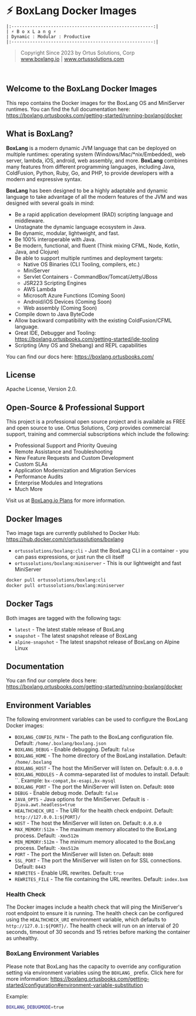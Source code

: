 # ⚡︎ BoxLang Docker Images

```
|:------------------------------------------------------:|
| ⚡︎ B o x L a n g ⚡︎
| Dynamic : Modular : Productive
|:------------------------------------------------------:|
```

<blockquote>
	Copyright Since 2023 by Ortus Solutions, Corp
	<br>
	<a href="https://www.boxlang.io">www.boxlang.io</a> |
	<a href="https://www.ortussolutions.com">www.ortussolutions.com</a>
</blockquote>

<p>&nbsp;</p>

## Welcome to the BoxLang Docker Images

This repo contains the Docker images for the BoxLang OS and MiniServer runtimes.  You can find the full documentation here: https://boxlang.ortusbooks.com/getting-started/running-boxlang/docker

## What is BoxLang?

**BoxLang** is a modern dynamic JVM language that can be deployed on multiple runtimes: operating system (Windows/Mac/*nix/Embedded), web server, lambda, iOS, android, web assembly, and more. **BoxLang** combines many features from different programming languages, including Java, ColdFusion, Python, Ruby, Go, and PHP, to provide developers with a modern and expressive syntax.

**BoxLang** has been designed to be a highly adaptable and dynamic language to take advantage of all the modern features of the JVM and was designed with several goals in mind:

* Be a rapid application development (RAD) scripting language and middleware.
* Unstagnate the dynamic language ecosystem in Java.
* Be dynamic, modular, lightweight, and fast.
* Be 100% interoperable with Java.
* Be modern, functional, and fluent (Think mixing CFML, Node, Kotlin, Java, and Clojure)
* Be able to support multiple runtimes and deployment targets:
  * Native OS Binaries (CLI Tooling, compilers, etc.)
  * MiniServer
  * Servlet Containers - CommandBox/Tomcat/Jetty/JBoss
  * JSR223 Scripting Engines
  * AWS Lambda
  * Microsoft Azure Functions (Coming Soon)
  * Android/iOS Devices (Coming Soon)
  * Web assembly (Coming Soon)
* Compile down to Java ByteCode
* Allow backward compatibility with the existing ColdFusion/CFML language.
* Great IDE, Debugger and Tooling: https://boxlang.ortusbooks.com/getting-started/ide-tooling
* Scripting (Any OS and Shebang) and REPL capabilities

You can find our docs here: https://boxlang.ortusbooks.com/

## License

Apache License, Version 2.0.

## Open-Source & Professional Support

This project is a professional open source project and is available as FREE and open source to use.  Ortus Solutions, Corp provides commercial support, training and commercial subscriptions which include the following:

* Professional Support and Priority Queuing
* Remote Assistance and Troubleshooting
* New Feature Requests and Custom Development
* Custom SLAs
* Application Modernization and Migration Services
* Performance Audits
* Enterprise Modules and Integrations
* Much More

Visit us at [BoxLang.io Plans](https://boxlang.io/plans) for more information.

## Docker Images

Two image tags are currently published to Docker Hub: https://hub.docker.com/r/ortussolutions/boxlang

* `ortussolutions/boxlang:cli` - Just the BoxLang CLI in a container - you can pass expressions, or just run the cli itself
* `ortussolutions/boxlang:miniserver` - This is our lightweight and fast MiniServer

```bash
docker pull ortussolutions/boxlang:cli
docker pull ortussolutions/boxlang:miniserver
```

## Docker Tags

Both images are tagged with the following tags:

* `latest` - The latest stable release of BoxLang
* `snapshot` - The latest snapshot release of BoxLang
* `alpine-snapshot` - The latest snapshot release of BoxLang on Alpine Linux

## Documentation

You can find our complete docs here: https://boxlang.ortusbooks.com/getting-started/running-boxlang/docker

## Environment Variables

The following environment variables can be used to configure the BoxLang Docker images:

* `BOXLANG_CONFIG_PATH` - The path to the BoxLang configuration file. Default: `/home/.boxlang/boxlang.json`
* `BOXLANG_DEBUG` - Enable debugging. Default: `false`
* `BOXLANG_HOME` - The home directory of the BoxLang installation. Default: `/home/.boxlang`
* `BOXLANG_HOST` - The host the MiniServer will listen on. Default: `0.0.0.0`
* `BOXLANG_MODULES` - A comma-separated list of modules to install. Default: ``. Example: `bx-compat,bx-esapi,bx-mysql`
* `BOXLANG_PORT` - The port the MiniServer will listen on. Default: `8080`
* `DEBUG` - Enable debug mode. Default: `false`
* `JAVA_OPTS` - Java options for the MiniServer. Default is `-Djava.awt.headless=true`
* `HEALTHCHECK_URI` - The URI for the health check endpoint. Default: `http://127.0.0.1:${PORT}/`
* `HOST` - The host the MiniServer will listen on. Default: `0.0.0.0`
* `MAX_MEMORY:512m` - The maximum memory allocated to the BoxLang process. Default: `-Xmx512m`
* `MIN_MEMORY:512m` - The minimum memory allocated to the BoxLang process. Default: `-Xms512m`
* `PORT` - The port the MiniServer will listen on. Default: `8080`
* `SSL_PORT` - The port the MiniServer will listen on for SSL connections. Default: `8443`
* `REWRITES` - Enable URL rewrites. Default: `true`
* `REWRITES_FILE` - The file containing the URL rewrites. Default: `index.bxm`

### Health Check

The Docker images include a health check that will ping the MiniServer's root endpoint to ensure it is running. The health check can be configured using the `HEALTHCHECK_URI` environment variable, which defaults to `http://127.0.1:${PORT}/`. The health check will run on an interval of 20 seconds, timeout of 30 seconds and 15 retries before marking the container as unhealthy.

### BoxLang Environment Variables

Please note that BoxLang has the capacity to override any configuration setting via environment variables using the `BOXLANG_` prefix.  Click here for more information: https://boxlang.ortusbooks.com/getting-started/configuration#environment-variable-substitution

Example:

```bash
BOXLANG_DEBUGMODE=true
```
